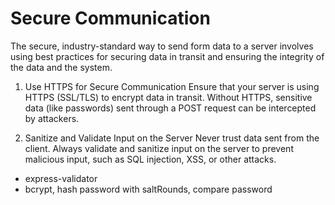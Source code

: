 # Secure Communication

The secure, industry-standard way to send form data to a server involves using best practices for securing data in transit and ensuring the integrity of the data and the system.

1. Use HTTPS for Secure Communication
Ensure that your server is using HTTPS (SSL/TLS) to encrypt data in transit.
Without HTTPS, sensitive data (like passwords) sent through a POST request can be intercepted by attackers.

2. Sanitize and Validate Input on the Server
Never trust data sent from the client. Always validate and sanitize input on the server to prevent malicious input, such as SQL injection, XSS, or other attacks.

- express-validator
- bcrypt, hash password with saltRounds, compare password
